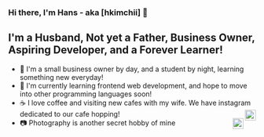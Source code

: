 ### Hi there, I'm Hans - aka [hkimchii] 👋

## I'm a Husband, Not yet a Father, Business Owner, Aspiring Developer, and a Forever Learner!
- 👔 I'm a small business owner by day, and a student by night, learning something new everyday! 
- 🌱 I'm currently learning frontend web development, and hope to move into other programming languages soon!
- ☕ I love coffee and visiting new cafes with my wife. We have instagram dedicated to our cafe hopping! [<img align="right" alt="hkimchii | Instagram" width="22px" src="https://cdn-icons-png.flaticon.com/512/2111/2111463.png" />][instagram]
- 📷 Photography is another secret hobby of mine [<img align="right" alt="hkimchii | Instagram" width="22px" src="https://cdn-icons-png.flaticon.com/512/2111/2111463.png" />][instagram2]

<br />
<br />

[instagram]: https://www.instagram.com/dear.mate/?hl=en
[instagram2]: https://www.instagram.com/hanskim_khk/?hl=en
